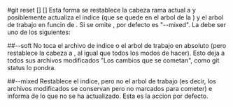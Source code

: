 #git reset [<modo>]  [<cometer>]
Esta forma se restablece la cabeza rama actual a <commit> y posiblemente actualiza el indice (que se quede en el arbol de la <commit>) y el arbol de trabajo en funcin de <modo>. Si se omite <modo>, por defecto es "--mixed". La <modo> debe ser uno de los siguientes:

##--soft
No toca el archivo de indice o el arbol de trabajo en absoluto (pero restablece la cabeza a <commit>, al igual que todos los modos de hacer). Esto deja a todos sus archivos modificados "Los cambios que se cometan", como git status lo pondra.

##--mixed
Restablece el indice, pero no el arbol de trabajo (es decir, los archivos modificados se conservan pero no marcados para cometer) e informa de lo que no se ha actualizado. Esta es la accion por defecto.

